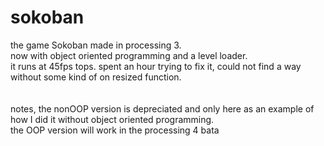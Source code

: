 # sokoban
the game Sokoban made in processing 3. <br>
now with object oriented programming and a level loader. <br>
it runs at 45fps tops. spent an hour trying to fix it, could not find a way without some kind of on resized function. <br>
<br><br>notes, the nonOOP version is depreciated and only here as an example of how I did it without object oriented programming.
<br> the OOP version will work in the processing 4 bata
